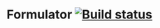 # Formulator [![Build status](https://dev.azure.com/phil-harmoniq/devops/_apis/build/status/formulator)](https://dev.azure.com/phil-harmoniq/devops/_build/latest?definitionId=6)
